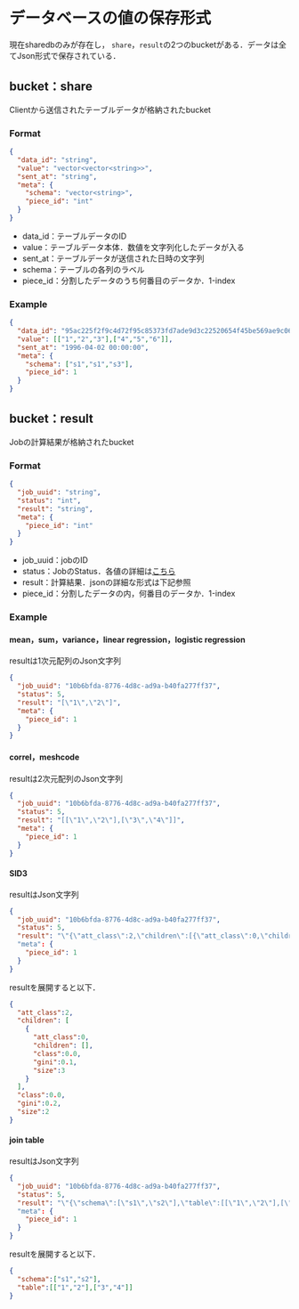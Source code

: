 # データベースの値の保存形式
現在sharedbのみが存在し， `share`，`result`の2つのbucketがある．データは全てJson形式で保存されている．
## bucket：share
Clientから送信されたテーブルデータが格納されたbucket
### Format
```Json
{
  "data_id": "string",
  "value": "vector<vector<string>>",
  "sent_at": "string",
  "meta": {
    "schema": "vector<string>",
    "piece_id": "int"
  }
}
```

- data_id：テーブルデータのID
- value：テーブルデータ本体．数値を文字列化したデータが入る
- sent_at：テーブルデータが送信された日時の文字列
- schema：テーブルの各列のラベル
- piece_id：分割したデータのうち何番目のデータか．1-index
### Example
```Json
{
  "data_id": "95ac225f2f9c4d72f95c85373fd7ade9d3c22520654f45be569ae9c06c801709",
  "value": [["1","2","3"],["4","5","6"]],
  "sent_at": "1996-04-02 00:00:00",
  "meta": {
    "schema": ["s1","s1","s3"],
    "piece_id": 1
  }
}
```

## bucket：result
Jobの計算結果が格納されたbucket
### Format
```Json
{
  "job_uuid": "string",
  "status": "int",
  "result": "string",
  "meta": {
    "piece_id": "int"
  }
}
```
- job_uuid：jobのID
- status：JobのStatus．各値の詳細は[こちら](https://github.com/acompany-develop/QuickMPC/blob/81548efe382797191f367b4125d177fc2f1d1b1c/src/Proto/common_types/common_types.proto#L7-L13)
- result：計算結果．jsonの詳細な形式は下記参照
- piece_id：分割したデータの内，何番目のデータか．1-index
### Example
#### mean，sum，variance，linear regression，logistic regression
resultは1次元配列のJson文字列
```Json
{
  "job_uuid": "10b6bfda-8776-4d8c-ad9a-b40fa277ff37",
  "status": 5,
  "result": "[\"1\",\"2\"]",
  "meta": {
    "piece_id": 1
  }
}
```
#### correl，meshcode
resultは2次元配列のJson文字列
```Json
{
  "job_uuid": "10b6bfda-8776-4d8c-ad9a-b40fa277ff37",
  "status": 5,
  "result": "[[\"1\",\"2\"],[\"3\",\"4\"]]",
  "meta": {
    "piece_id": 1
  }
}
```
#### SID3
resultはJson文字列
```Json
{
  "job_uuid": "10b6bfda-8776-4d8c-ad9a-b40fa277ff37",
  "status": 5,
  "result": "\"{\"att_class\":2,\"children\":[{\"att_class\":0,\"children\":[],\"class\":0.0,\"gini\":0.1,\"size\":3}],\"class\":0.0,\"gini\":0.2,\"size\":2}\""
  "meta": {
    "piece_id": 1
  }
}

```

resultを展開すると以下．
```Json
{
  "att_class":2,
  "children": [
    {
      "att_class":0,
      "children": [],
      "class":0.0,
      "gini":0.1,
      "size":3
    }
  ],
  "class":0.0,
  "gini":0.2,
  "size":2
}
```

#### join table
resultはJson文字列
```Json
{
  "job_uuid": "10b6bfda-8776-4d8c-ad9a-b40fa277ff37",
  "status": 5,
  "result": "\"{\"schema\":[\"s1\",\"s2\"],\"table\":[[\"1\",\"2\"],[\"3\",\"4\"]]}\""
  "meta": {
    "piece_id": 1
  }
}
```
resultを展開すると以下．
```Json
{
  "schema":["s1","s2"],
  "table":[["1","2"],["3","4"]]
}
```
